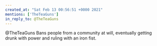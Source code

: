 ```yaml
---
created_at: "Sat Feb 13 00:56:51 +0000 2021"
mentions: ['TheTeaGuns']
in_reply_to: @TheTeaGuns
---
```


@TheTeaGuns Bans people from a community at will, eventually getting drunk with power and ruling with an iron fist.